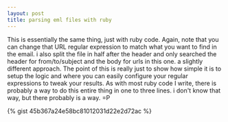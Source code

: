 ```yaml
---
layout: post
title: parsing eml files with ruby
---
```


This is essentially the same thing, just with ruby code. Again, note that you can change that URL regular expression to match what you want to find in the email. i also split the file in half after the header and only searched the header for from/to/subject and the body for urls in this one. a slightly different approach. The point of this is really just to show how simple it is to setup the logic and where you can easily configure your regular expressions to tweak your results. As with most ruby code I write, there is probably a way to do this entire thing in one to three lines. i don't know that way, but there probably is a way. =P

{% gist 45b367a24e58bc81012031d22e2d72ac %}
